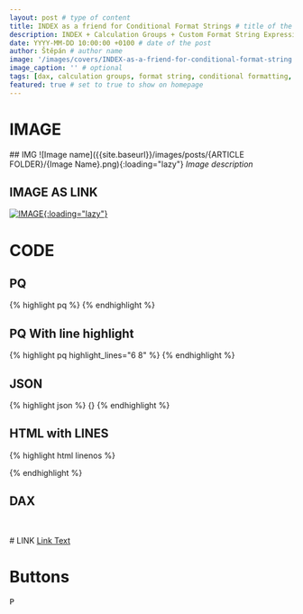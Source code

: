 ```yaml
---
layout: post # type of content
title: INDEX as a friend for Conditional Format Strings # title of the post
description: INDEX + Calculation Groups + Custom Format String Expression = Quick dynamic answers # will be shown as a description in the post list
date: YYYY-MM-DD 10:00:00 +0100 # date of the post
author: Štěpán # author name
image: '/images/covers/INDEX-as-a-friend-for-conditional-format-string.png' # required to store image in /images/covers
image_caption: '' # optional
tags: [dax, calculation groups, format string, conditional formatting, index] # tag names should be lowercase
featured: true # set to true to show on homepage
---
```


# IMAGE
## IMG
![Image name]({{site.baseurl}}/images/posts/{ARTICLE FOLDER}/{Image Name}.png){:loading="lazy"}
*Image description*

## IMAGE AS LINK
[![IMAGE](){:loading="lazy"}](https://www.link.com)

# CODE
## PQ
{% highlight pq %}
{% endhighlight %}

## PQ With line highlight
{% highlight pq highlight_lines="6 8" %}
{% endhighlight %}
## JSON
{% highlight json %}
{}
{% endhighlight %}

## HTML with LINES
{% highlight html linenos %}
<html></html>
{% endhighlight %}

## DAX
<div class="codebox"></div><br>

# LINK
[Link Text](https://www.link.com)

# Buttons
<kbd>P</kbd>